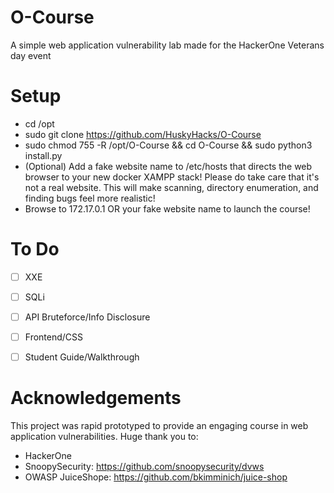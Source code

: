 # O-Course
A simple web application vulnerability lab made for the HackerOne Veterans day event

# Setup

- cd /opt
- sudo git clone https://github.com/HuskyHacks/O-Course
- sudo chmod 755 -R /opt/O-Course && cd O-Course && sudo python3 install.py
- (Optional) Add a fake website name to /etc/hosts that directs the web browser to your new docker XAMPP stack! Please do take care that it's not a real website. This will make scanning, directory enumeration, and finding bugs feel more realistic!
- Browse to 172.17.0.1 OR your fake website name to launch the course!

# To Do

- [ ] XXE
- [ ] SQLi
- [ ] API Bruteforce/Info Disclosure
- [ ] Frontend/CSS
- [ ] Student Guide/Walkthrough


# Acknowledgements
This project was rapid prototyped to provide an engaging course in web application vulnerabilities.
Huge thank you to:
- HackerOne
- SnoopySecurity: https://github.com/snoopysecurity/dvws
- OWASP JuiceShope: https://github.com/bkimminich/juice-shop
